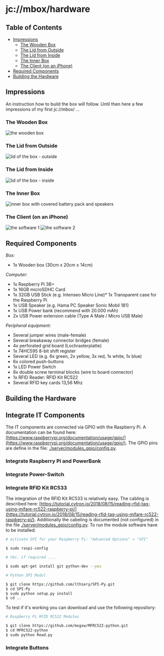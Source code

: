 # jc://mbox/hardware

## Table of Contents

- [Impressions](#impressions)
  - [The Wooden Box](#the-wooden-box)
  - [The Lid from Outside](#the-lid-from-outside)
  - [The Lid from Inside](#the-lid-from-inside)
  - [The Inner Box](#the-inner-box)
  - [The Client (on an iPhone)](#the-client-on-an-iphone)
- [Required Components](#required-components)
- [Building the Hardware](#building-the-hardware)

## Impressions

An instruction how to build the box will follow. Until then here a few impressions of my first jc://mbox/ ...

### The Wooden Box
![the wooden box](mbox.jpg)

### The Lid from Outside
![lid of the box - outside](mbox_detail_0.jpg)

### The Lid from Inside
![lid of the box - inside](mbox_detail_1.jpg)

### The Inner Box
![inner box with covered battery pack and speakers](images/mbox_detail_2.jpg)

### The Client (on an iPhone)
![the software 1](images/mbox_client_detail_1.png)
![the software 2](images/mbox_client_detail_2.png)

## Required Components

*Box:*
* 1x Wooden box (30cm x 20cm x 14cm)

*Computer:*
* 1x Raspberry Pi 3B+
* 1x 16GB microSDHC Card
* 1x 32GB USB Stick (e.g. Intenseo Micro Line)* 1x Transparent case for the Raspberry Pi
* 1x USB Speaker (e.g. Hama PC Speaker Sonic Mobil 181)
* 1x USB Power bank (recommend with 20.000 mAh)
* 2x USB Power extension cable (Type A Male / Micro USB Male)

*Peripheral equipment:*
* Several jumper wires (male-female)
* Several breakaway connector bridges (female)
* 4x perforated grid board (Lochrasterplatte)
* 1x 74HC595 8-bit shift register
* Several LED (e.g. 6x green, 2x yellow, 3x red, 1x white, 1x blue)
* 6x colored push-buttons
* 1x LED Power Switch
* 8x double screw terminal blocks (wire to board connector)
* 1x RFID Reader: RFID Kit RC522
* Several RFID key cards 13,56 Mhz

## Building the Hardware
## Integrate IT Components

The IT components are connected via GPIO with the Raspberry Pi. A documentation can be found here: [https://www.raspberrypi.org/documentation/usage/gpio/](https://www.raspberrypi.org/documentation/usage/gpio/).
The GPIO pins are define in the file: [./server/modules_gpio/config.py](../server/modules_gpio/config.py).

### Integrate Raspberry Pi and PowerBank
### Integrate Power-Switch
### Integrate RFID Kit RC533

The integration of the RFID Kit RC533 is relatively easy. The cabling is described here: [https://tutorial.cytron.io/2018/08/15/reading-rfid-tag-using-mifare-rc522-raspberry-pi/](https://tutorial.cytron.io/2018/08/15/reading-rfid-tag-using-mifare-rc522-raspberry-pi/).
Additionally the cabeling is documented (not configured) in the file [./server/modules_gpio/config.py](../server/modules_gpio/config.py).
To run the module software have to be installed:

```bash
# activate SPI for your Raspberry Pi: "Advanced Options" > "SPI"

$ sudo raspi-config

# tbc. if required ....

$ sudo apt-get install git python-dev --yes

# Python SPI Modul

$ git clone https://github.com/lthiery/SPI-Py.git
$ cd SPI-Py
$ sudo python setup.py install
$ cd ..
```

To test if it's working you can download and use the following repository:

```bash
# Raspberry Pi RFID RC522 Modules

$ git clone https://github.com/mxgxw/MFRC522-python.git
$ cd MFRC522-python
$ sudo python Read.py
```

### Integrate Buttons

